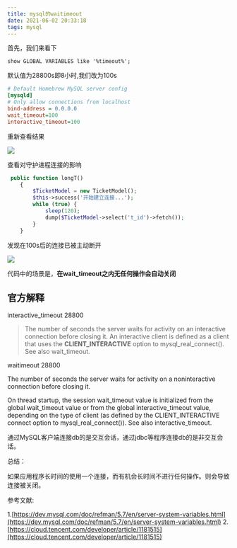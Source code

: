 ```yaml
---
title: mysql的waitimeout
date: 2021-06-02 20:33:18
tags: mysql
---
```



首先，我们来看下
```shell
show GLOBAL VARIABLES like '%timeout%';
```
默认值为28800s即8小时,我们改为100s

```ini
# Default Homebrew MySQL server config
[mysqld]
# Only allow connections from localhost
bind-address = 0.0.0.0
wait_timeout=100
interactive_timeout=100
```
重新查看结果

![](https://vison-blog.oss-cn-beijing.aliyuncs.com/20210603144255.png)

<!--more-->

查看对守护进程连接的影响

```php
 public function longT()
    {
        $TicketModel = new TicketModel();
        $this->success('开始建立连接...');
        while (true) {
            sleep(120);
            dump($TicketModel->select('t_id')->fetch());
        }
    }
```

发现在100s后的连接已被主动断开

![](https://vison-blog.oss-cn-beijing.aliyuncs.com/20210603144315.png)

代码中的场景是，**在wait_timeout之内无任何操作会自动关闭**




## 官方解释

interactive_timeout 28800

>The number of seconds the server waits for activity on an interactive connection before closing it. An interactive client is defined as a client that uses the **CLIENT_INTERACTIVE** option to mysql_real_connect(). See also wait_timeout.


waitimeout 28800

The number of seconds the server waits for activity on a noninteractive connection before closing it.



On thread startup, the session wait_timeout value is initialized from the global wait_timeout value or from the global interactive_timeout value, depending on the type of client (as defined by the CLIENT_INTERACTIVE connect option to mysql_real_connect()). See also interactive_timeout.



通过MySQL客户端连接db的是交互会话，通过jdbc等程序连接db的是非交互会话。 


总结：

如果应用程序长时间的使用一个连接，而有机会长时间不进行任何操作。则会导致连接被关闭。


参考文献:

1.[https://dev.mysql.com/doc/refman/5.7/en/server-system-variables.html](https://dev.mysql.com/doc/refman/5.7/en/server-system-variables.html)
2.[https://cloud.tencent.com/developer/article/1181515](https://cloud.tencent.com/developer/article/1181515)



